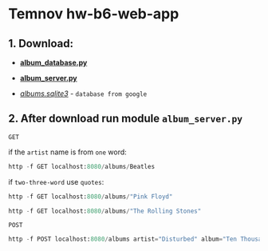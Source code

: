 # Temnov hw-b6-web-app

## 1. Download:

- [**album_database.py**](https://github.com/victortemnov/music-album/blob/master/album_database.py)

- [**album_server.py**](https://github.com/victortemnov/music-album/blob/master/album_server.py)

- [*albums.sqlite3*](https://drive.google.com/file/d/1KHKrio-StI9jVIVgJH1EKaObpAFzRx25/view)  - `database from google`

## 2. After download run module `album_server.py`

`GET`

if the `artist` name is from `one` word:

```python
http -f GET localhost:8080/albums/Beatles
```

if `two-three-word` use `quotes`:

```python
http -f GET localhost:8080/albums/"Pink Floyd"
```

```python
http -f GET localhost:8080/albums/"The Rolling Stones"
```

`POST`

```python
http -f POST localhost:8080/albums artist="Disturbed" album="Ten Thousand Fists" genre="Alternative" year="2005"
```
